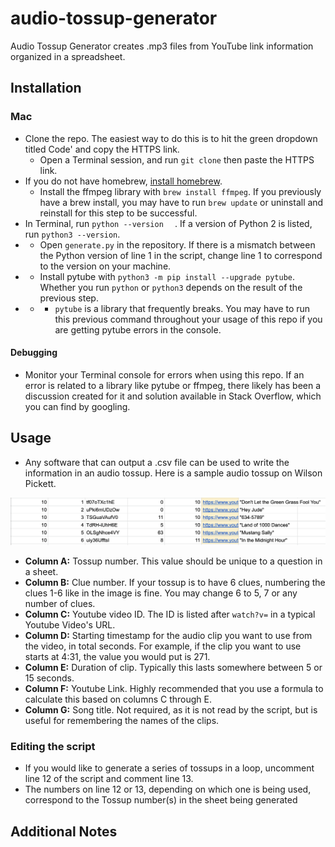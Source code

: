 # audio-tossup-generator

Audio Tossup Generator creates .mp3 files from YouTube link information organized in a spreadsheet. 

## Installation
### Mac
- Clone the repo. The easiest way to do this is to hit the green dropdown titled Code' and copy the HTTPS link.
  - Open a Terminal session, and run `git clone` then paste the HTTPS link.
- If you do not have homebrew, [install homebrew](https://brew.sh/).
  - Install the ffmpeg library with `brew install ffmpeg`. If you previously have a brew install, you may have to run `brew update` or uninstall and reinstall for this step to be successful.
- In Terminal, run `python --version  ` . If a version of Python 2 is listed, run `python3 --version`.
- - Open `generate.py` in the repository. If there is a mismatch between the Python version of line 1 in the script, change line 1 to correspond to the version on your machine.
- - Install pytube with `python3 -m pip install --upgrade pytube`. Whether you run `python` or `python3` depends on the result of the previous step.
- - - `pytube` is a library that frequently breaks. You may have to run this previous command throughout your usage of this repo if you are getting pytube errors in the console.

#### Debugging
- Monitor your Terminal console for errors when using this repo. If an error is related to a library like pytube or ffmpeg, there likely has been a discussion created for it and solution available in Stack Overflow, which you can find by googling.

## Usage
- Any software that can output a .csv file can be used to write the information in an audio tossup. Here is a sample audio tossup on Wilson Pickett.

![alt text](sample_tossup_image.png)


- <strong>Column A:</strong> Tossup number. This value should be unique to a question in a sheet.
- <strong>Column B:</strong> Clue number. If your tossup is to have 6 clues, numbering the clues 1-6 like in the image is fine. You may change 6 to 5, 7 or any number of clues.
- <strong>Column C:</strong> Youtube video ID. The ID is listed after `watch?v=` in a typical Youtube Video's URL.
- <strong>Column D:</strong> Starting timestamp for the audio clip you want to use from the video, in total seconds. For example, if the clip you want to use starts at 4:31, the value you would put is 271.
- <strong>Column E:</strong> Duration of clip. Typically this lasts somewhere between 5 or 15 seconds.
- <strong>Column F:</strong> Youtube Link. Highly recommended that you use a formula to calculate this based on columns C through E.
- <strong>Column G:</strong> Song title. Not required, as it is not read by the script, but is useful for remembering the names of the clips.

### Editing the script
- If you would like to generate a series of tossups in a loop, uncomment line 12 of the script and comment line 13.
- The numbers on line 12 or 13, depending on which one is being used, correspond to the Tossup number(s) in the sheet being generated

## Additional Notes
